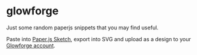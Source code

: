 # glowforge

Just some random paperjs snippets that you may find useful.  

Paste into [Paper.js Sketch]( http://sketch.paperjs.org/), export into SVG and upload as a design to your [Glowforge account](https://app.glowforge.com/).

